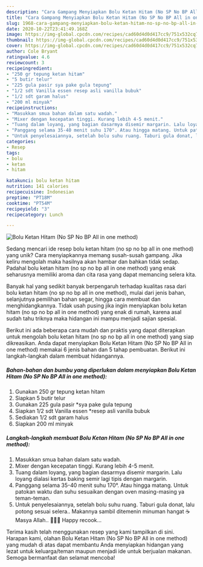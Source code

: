 ```yaml
---
description: "Cara Gampang Menyiapkan Bolu Ketan Hitam (No SP No BP All in one method) Anti Gagal"
title: "Cara Gampang Menyiapkan Bolu Ketan Hitam (No SP No BP All in one method) Anti Gagal"
slug: 1968-cara-gampang-menyiapkan-bolu-ketan-hitam-no-sp-no-bp-all-in-one-method-anti-gagal
date: 2020-10-22T23:41:49.168Z
image: https://img-global.cpcdn.com/recipes/cad60d4d0d417cc9/751x532cq70/bolu-ketan-hitam-no-sp-no-bp-all-in-one-method-foto-resep-utama.jpg
thumbnail: https://img-global.cpcdn.com/recipes/cad60d4d0d417cc9/751x532cq70/bolu-ketan-hitam-no-sp-no-bp-all-in-one-method-foto-resep-utama.jpg
cover: https://img-global.cpcdn.com/recipes/cad60d4d0d417cc9/751x532cq70/bolu-ketan-hitam-no-sp-no-bp-all-in-one-method-foto-resep-utama.jpg
author: Cole Bryant
ratingvalue: 4.6
reviewcount: 3
recipeingredient:
- "250 gr tepung ketan hitam"
- "5 butir telur"
- "225 gula pasir sya pake gula tepung"
- "1/2 sdt Vanilla essen resep asli vanilla bubuk"
- "1/2 sdt garam halus"
- "200 ml minyak"
recipeinstructions:
- "Masukkan smua bahan dalam satu wadah."
- "Mixer dengan kecepatan tinggi. Kurang lebih 4-5 menit."
- "Tuang dalam loyang, yang bagian dasarmya disemir margarin. Lalu loyang dialasi kertas baking semir lagi tipis dengan margarin."
- "Panggang selama 35-40 menit suhu 170°. Atau hingga matang. Untuk patokan waktu dan suhu sesuaikan dengan oven masing-masing ya teman-teman."
- "Untuk penyelesaiannya, setelah bolu suhu ruang. Taburi gula donat, lalu potong sesuai selera.. Makannya sambil ditemenin minuman hangat ☕ Masya Allah.. 💚💛💙 Happy recook..."
categories:
- Resep
tags:
- bolu
- ketan
- hitam

katakunci: bolu ketan hitam 
nutrition: 141 calories
recipecuisine: Indonesian
preptime: "PT18M"
cooktime: "PT54M"
recipeyield: "3"
recipecategory: Lunch

---
```



![Bolu Ketan Hitam (No SP No BP All in one method)](https://img-global.cpcdn.com/recipes/cad60d4d0d417cc9/751x532cq70/bolu-ketan-hitam-no-sp-no-bp-all-in-one-method-foto-resep-utama.jpg)

Sedang mencari ide resep bolu ketan hitam (no sp no bp all in one method) yang unik? Cara menyiapkannya memang susah-susah gampang. Jika keliru mengolah maka hasilnya akan hambar dan bahkan tidak sedap. Padahal bolu ketan hitam (no sp no bp all in one method) yang enak seharusnya memiliki aroma dan cita rasa yang dapat memancing selera kita.

Banyak hal yang sedikit banyak berpengaruh terhadap kualitas rasa dari bolu ketan hitam (no sp no bp all in one method), mulai dari jenis bahan, selanjutnya pemilihan bahan segar, hingga cara membuat dan menghidangkannya. Tidak usah pusing jika ingin menyiapkan bolu ketan hitam (no sp no bp all in one method) yang enak di rumah, karena asal sudah tahu triknya maka hidangan ini mampu menjadi sajian spesial.




Berikut ini ada beberapa cara mudah dan praktis yang dapat diterapkan untuk mengolah bolu ketan hitam (no sp no bp all in one method) yang siap dikreasikan. Anda dapat menyiapkan Bolu Ketan Hitam (No SP No BP All in one method) memakai 6 jenis bahan dan 5 tahap pembuatan. Berikut ini langkah-langkah dalam membuat hidangannya.

<!--inarticleads1-->

##### Bahan-bahan dan bumbu yang diperlukan dalam menyiapkan Bolu Ketan Hitam (No SP No BP All in one method):

1. Gunakan 250 gr tepung ketan hitam
1. Siapkan 5 butir telur
1. Gunakan 225 gula pasir *sya pake gula tepung
1. Siapkan 1/2 sdt Vanilla essen *resep asli vanilla bubuk
1. Sediakan 1/2 sdt garam halus
1. Siapkan 200 ml minyak




<!--inarticleads2-->

##### Langkah-langkah membuat Bolu Ketan Hitam (No SP No BP All in one method):

1. Masukkan smua bahan dalam satu wadah.
1. Mixer dengan kecepatan tinggi. Kurang lebih 4-5 menit.
1. Tuang dalam loyang, yang bagian dasarmya disemir margarin. Lalu loyang dialasi kertas baking semir lagi tipis dengan margarin.
1. Panggang selama 35-40 menit suhu 170°. Atau hingga matang. Untuk patokan waktu dan suhu sesuaikan dengan oven masing-masing ya teman-teman.
1. Untuk penyelesaiannya, setelah bolu suhu ruang. Taburi gula donat, lalu potong sesuai selera.. Makannya sambil ditemenin minuman hangat ☕ Masya Allah.. 💚💛💙 Happy recook...




Terima kasih telah menggunakan resep yang kami tampilkan di sini. Harapan kami, olahan Bolu Ketan Hitam (No SP No BP All in one method) yang mudah di atas dapat membantu Anda menyiapkan hidangan yang lezat untuk keluarga/teman maupun menjadi ide untuk berjualan makanan. Semoga bermanfaat dan selamat mencoba!
